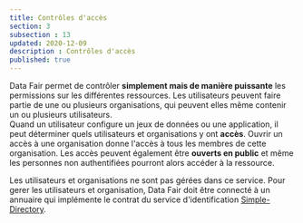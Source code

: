 ```yaml
---
title: Contrôles d'accès
section: 3
subsection : 13
updated: 2020-12-09
description : Contrôles d'accès
published: true
---
```


Data Fair permet de contrôler **simplement mais de manière puissante** les permissions sur les différentes ressources. Les utilisateurs peuvent faire partie de une ou plusieurs organisations, qui peuvent elles même contenir un ou plusieurs utilisateurs.  
Quand un utilisateur configure un jeux de données ou une application, il peut déterminer quels utilisateurs et organisations y ont **accès**. Ouvrir un accès à une organisation donne l'accès à tous les membres de cette organisation. Les accès peuvent également être **ouverts en public** et même les personnes non authentifiées pourront alors accéder à la ressource.

Les utilisateurs et organisations ne sont pas gérées dans ce service. Pour gerer les utilisateurs et organisation, Data Fair doit être connecté à un annuaire qui implémente le contrat du service d'identification [Simple-Directory](https://github.com/koumoul-dev/simple-directory).
